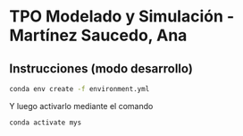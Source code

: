 # TPO Modelado y Simulación - Martínez Saucedo, Ana

## Instrucciones (modo desarrollo)

```bash
conda env create -f environment.yml
```
Y luego activarlo mediante el comando
```bash
conda activate mys
```
